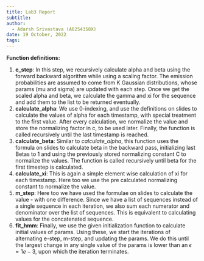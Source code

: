 ```yaml
---
title: Lab3 Report
subtitle: 
author:
  - Adarsh Srivastava (A0254358X)
date: 19 October, 2022
tags:
---
```

**Function definitions:**

1. **e_step**: In this step, we recursively calculate alpha and beta using the forward backward algorithm while using a scaling factor. The emission probabilities are assumed to come from K Gaussian distributions, whose params (mu and sigma) are updated with each step. Once we get the scaled alpha and beta, we calculate the gamma and xi for the sequence and add them to the list to be returned eventually.
2. **calculate_alpha**: We use 0-indexing, and use the definitions on slides to calculate the values of alpha for each timestamp, with special treatment to the first value. After every calculation, we normalize the value and store the normalizing factor in c, to be used later. Finally, the function is called recursively until the last timestamp is reached.
3. **calculate_beta**: Similar to *calculate_alpha*, this function uses the formula on slides to calculate beta in the backward pass, initializing last Betas to 1 and using the previously stored normalizing constant C to normalize the values. The function is called recursively until beta for the first timestep is calculated. 
6. **calculate_xi**: This is again a simple element wise calculation of xi for each timestamp. Here too we use the pre calculated normalizing constant to normalize the value.
7. **m_step**: Here too we have used the formulae on slides to calculate the value - with one difference. Since we have a list of sequences instead of a single sequence in each iteration, we also sum each numerator and denominator over the list of sequences. This is equivalent to calculating values for the concatenated sequence.
8. **fit_hmm**: Finally, we use the given initialization function to calculate initial values of params. Using these, we start the iterations of alternating e-step, m-step, and updating the params. We do this until the largest change in any single value of the params is lower than an $\epsilon = 1e-3$, upon which the iteration terminates.